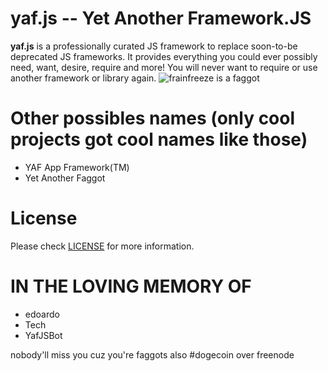 yaf.js -- Yet Another Framework.JS
===

**yaf.js** is a professionally curated JS framework to replace soon-to-be deprecated JS frameworks. It provides everything you could ever possibly need, want, desire, require and more! You will never want to require or use another framework or library again.
![frainfreeze is a faggot](https://i.imgur.com/92XRHer.jpg "if you can read this you're a faggot")

Other possibles names (only cool projects got cool names like those)
===
* YAF App Framework(TM)
* Yet Another Faggot

License
===

Please check [LICENSE](https://github.com/s0r00t/yaf.js/blob/master/LICENSE) for more information.

IN THE LOVING MEMORY OF
===

* edoardo
* Tech
* YafJSBot

nobody'll miss you
cuz you're faggots
also #dogecoin over freenode

